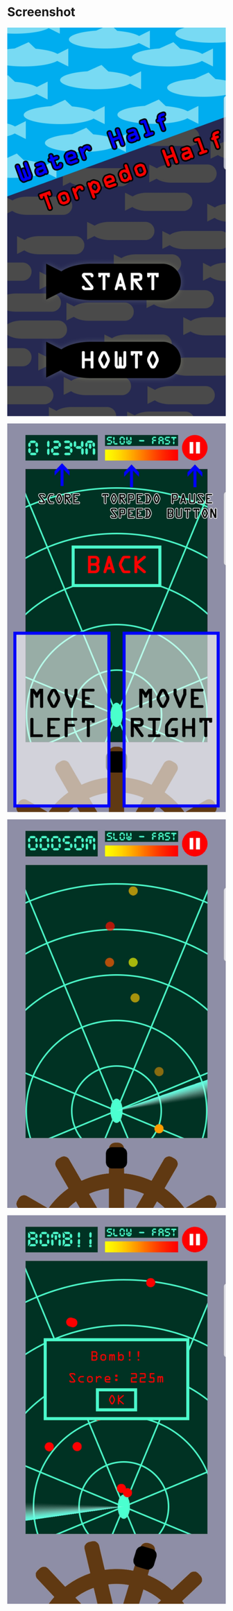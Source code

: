 # Screenshot

![](./screenshot/1.jpg)

![](./screenshot/2.jpg)

![](./screenshot/3.jpg)

![](./screenshot/4.jpg)
